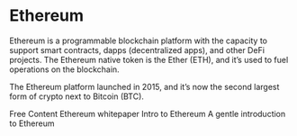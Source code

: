 # Ethereum

Ethereum is a programmable blockchain platform with the capacity to support smart contracts, dapps (decentralized apps), and other DeFi projects. The Ethereum native token is the Ether (ETH), and it’s used to fuel operations on the blockchain.

The Ethereum platform launched in 2015, and it’s now the second largest form of crypto next to Bitcoin (BTC).

<ResourceGroupTitle>Free Content</ResourceGroupTitle>
<BadgeLink colorScheme='yellow' badgeText='Read' href='https://ethereum.org/en/whitepaper/'>Ethereum whitepaper</BadgeLink>
<BadgeLink colorScheme='yellow' badgeText='Read' href='https://ethereum.org/en/developers/docs/intro-to-ethereum/'>Intro to Ethereum</BadgeLink>
<BadgeLink colorScheme='yellow' badgeText='Read' href='https://bitsonblocks.net/2016/10/02/gentle-introduction-ethereum/'>A gentle introduction to Ethereum
</BadgeLink>

